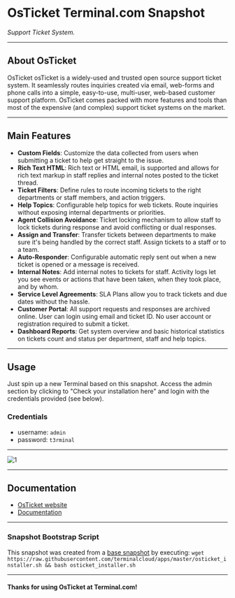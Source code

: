 # **OsTicket** Terminal.com Snapshot

*Support Ticket System.*

---

## About OsTicket

OsTicket osTicket is a widely-used and trusted open source support ticket system. It seamlessly routes inquiries created via email, 
web-forms and phone calls into a simple, easy-to-use, multi-user, web-based customer support platform. 
OsTicket comes packed with more features and tools than most of the expensive (and complex) support ticket systems on the market.

---

## Main Features

- **Custom Fields**: Customize the data collected from users when submitting a ticket to help get straight to the issue.
- **Rich Text HTML**: Rich text or HTML email, is supported and allows for rich text markup in staff replies and internal notes posted to the ticket thread.
- **Ticket Filters**: Define rules to route incoming tickets to the right departments or staff members, and action triggers.
- **Help Topics**: Configurable help topics for web tickets. Route inquiries without exposing internal departments or priorities.
- **Agent Collision Avoidance**: Ticket locking mechanism to allow staff to lock tickets during response and avoid conflicting or dual responses.
- **Assign and Transfer**: Transfer tickets between departments to make sure it's being handled by the correct staff. Assign tickets to a staff or to a team.
- **Auto-Responder**: Configurable automatic reply sent out when a new ticket is opened or a message is received.
- **Internal Notes**: Add internal notes to tickets for staff. Activity logs let you see events or actions that have been taken, when they took place, and by whom.
- **Service Level Agreements**: SLA Plans allow you to track tickets and due dates without the hassle.
- **Customer Portal**: All support requests and responses are archived online. User can login using email and ticket ID. No user account or registration required to submit a ticket.
- **Dashboard Reports**: Get system overview and basic historical statistics on tickets count and status per department, staff and help topics.

---

## Usage

Just spin up a new Terminal based on this snapshot. Access the admin section by clicking to "Check your installation here" and login with the credentials provided (see below).

### Credentials

- username: `admin`
- password: `t3rminal`

---

![1](IMAGE_URL)

---

## Documentation

- [OsTicket website]()
- [Documentation]()

---

### Snapshot Bootstrap Script

This snapshot was created from a [base snapshot](https://www.terminal.com/tiny/FzpHiTXG1K) by executing:
`wget https://raw.githubusercontent.com/terminalcloud/apps/master/osticket_installer.sh && bash osticket_installer.sh`

---

#### Thanks for using OsTicket at Terminal.com!
